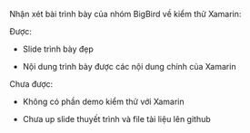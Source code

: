Nhận xét bài trình bày của nhóm BigBird về kiểm thử Xamarin:

Được:

- Slide trình bày đẹp

- Nội dung trình bày được các nội dung chính của Xamarin

Chưa được:

- Không có phần demo kiểm thử với Xamarin

- Chưa up slide thuyết trình và file tài liệu lên github

